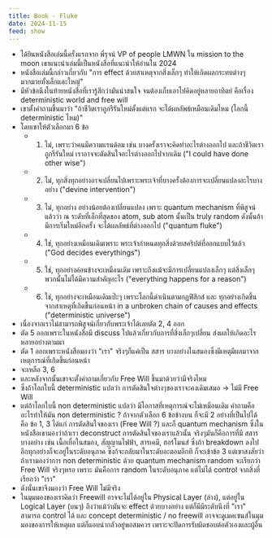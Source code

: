 ```yaml
---
title: Book - Fluke
date: 2024-11-15
feed: show
---
```


- ได้ยินหนังสือเล่มนี้ครั้งแรกจาก พี่รุจน์ VP of people LMWN ใน mission to the moon เขาแนะนำเล่มนี้เป็นหนังสือที่แนะนำให้อ่านใน 2024
- หนังสือเล่มนี้กล่าวเกี่ยวกับ "การ effect ด้วยสาเหตุจากสิ่งเล็กๆ ทำให้เกิดผลกระทบต่างๆมากมายทั้งเล็กและใหญ่"
- มีหัวข้อนึงในท้ายหนังสือที่เรารู้สึกว่ามันน่าสนใจ จนต้องเก็บเอาไปคิดอยู่หลายอาทิตย์ คือเรื่อง deterministic world and free will
- เขาตั้งคำถามขึ้นมาว่า "ถ้าชีวิตเราถูกรีรันใหม่ตั้งแต่แรก จะได้ผลลัพธ์เหมือนเดิมไหม (โลกนี้ deterministic ไหม)" 
- โดยเขาให้ตัวเลือกมา 6 ข้อ
	- 1) ไม่, เพราะว่าคนมีความแรนด้อม เช่น บางครั้งเราจะคิดทำอะไรต่างออกไป และถ้าชีวิตเราถูกรีรันใหม่ เราอาจจะตัดสินใจอะไรต่างออกไปจากเดิม ("I could have done other wise")
	- 2) ไม่, ทุกสิ่งทุกอย่างอาจเปลี่ยนไปเพราะพระเจ้าที่บางครั้งต้องการจะเปลี่ยนแปลงอะไรบางอย่าง ("devine intervention")
	- 3) ไม่, ทุกอย่าง อย่างน้อยต้องเปลี่ยนแปลง เพราะ quantum mechanism ที่พิสูจน์แล้วว่า ณ ระดับที่เล็กที่สุดของ atom, sub atom นั้นเป็น truly random ดังนั้นถ้ามีการเริ่มใหม่อีกครั้ง จะได้ผลลัพธ์ที่ต่างออกไป ("quantum fluke")
	- 4) ใช่, ทุกอย่างเหมือนเดิมเพราะ พระเจ้ากำหนดทุกสิ่งด้วยสคริปต์ที่ออกแบบไว้แล้ว ("God decides everythings")
	- 5) ใช่, ทุกอย่างค่อนข้างจะเหมือนเดิม เพราะถึงแม้จะมีการเปลี่ยนแปลงเล็กๆ แต่สิ่งเล็กๆพวกนั้นไม่ได้มีความสำคัญอะไร ("everything happens for a reason")
	- 6) ใช่, ทุกอย่างจะเหมือนเดิมเป๊ะๆ เพราะโลกนี้ดำเนินตามกฏฟิสิกส์ และ ทุกอย่างเกิดขึ้นจากสาเหตุที่เกิดขึ้นก่อนหน้า in a unbroken chain of causes and effects ("deterministic universe")
- เนื่องจากเราไม่สามารถพิสูจน์เกี่ยวกับพระเจ้าได้เลยตัด 2, 4 ออก
- ตัด 5 ออกเพราะในหนังสือมี discuss ไปแล้วเกี่ยวกับการที่สิ่งเล็กๆเปลี่ยน ส่งผลให้เกิดอะไรหลายอย่างตามมา
- ตัด 1 ออกเพราะหนังสือมองว่า "เรา" จริงๆก็แค่เป็น สสาร บางอย่างในสมองซึ่งมีเหตุมีผลมาจากเหตุการณ์ที่เกิดขึ้นก่อนหน้า
- จะเหลือ 3, 6
- และหลังจากนั้นเขาจะตั้งคำถามเกี่ยวกับ Free Will ขึ้นมาด้วยว่ามีจริงไหม
- ซึ่งถ้าโลกใบนี้ deterministic แปลว่า การตัดสินใจต่างๆของเราจะคงเดิมเสมอ -> ไม่มี Free Will 
- แต่ถ้าโลกใบนี้  non deterministic แปลว่า มีโอกาสที่เหตุการณ์จะไม่เหมือนเดิม คำถามคือ อะไรทำให้มัน non deterministic ? ถ้าจากตัวเลือก 6 ข้อข้างบน ก็จะมี 2 อย่างที่เป็นไปได้คือ ข้อ 1, 3 ได้แก่ การตัดสินใจของเรา (Free Will ?) และก็ quantum mechanism ซึ่งในหนังสือเขามองว่าถ้าเรา deconstruct  การตัดสินใจของเราแล้วนั้น จริงๆมันก็คือการที่มี สสารบางอย่าง เช่น เนื้อเยื่อในสมอง, สัญญานไฟฟ้า, สารเคมี,  ฮอร์โมนส์ ซึ่งถ้า breakdown ลงไปอีกทุกอย่างก็จะอยู่ในระดับอนุภาค ซึ่งก้จะกลับมาในระดับอะตอมอีกที ก็จะเข้าข้อ 3 แต่เขาสงสัยว่าถ้าเรามองว่าการ non deterministic ด้วย quantum mechanism random  จะเรียกว่า Free Will จริงๆหรอ เพราะ มันคือการ random ในระดับอนุภาค แต่ไม่ได้ control จากสิ่งที่เรียกว่า "เรา" 
- ดังนั้นเขาจึงมองว่า Free Will ไม่มีจริง
- ในมุมมองของเราคิดว่า Freewill  อาจจะไม่ได้อยู่ใน Physical Layer (ล่าง), แต่อยู่ใน Logical Layer (บนๆ) ถึงว่าแม้ว่ามันจะ effect ด้วยบางอย่าง แต่ก็มีมีระดับนึงที่ "เรา" สามารถ control ได้ และ concept deterministic / no freewill อาจจะดูเมคเซนส์ในมุมมองของการให้เหตุผล แต่ก็แอบน่ากลัวอยู่พอสมควร เพราะจะปัดการรับผิดชอบต่อตัวเองและผู้อื่น
